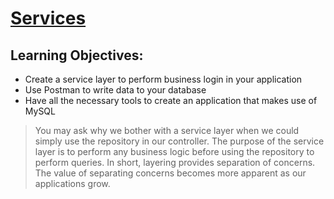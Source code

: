 # [Services](https://login.codingdojo.com/m/315/9533/64301)

## Learning Objectives:

- Create a service layer to perform business login in your application
- Use Postman to write data to your database
- Have all the necessary tools to create an application that makes use of MySQL




> You may ask why we bother with a service layer when we could simply use the repository in our controller. The purpose of the service layer is to perform any business logic before using the repository to perform queries. In short, layering provides separation of concerns. The value of separating concerns becomes more apparent as our applications grow.